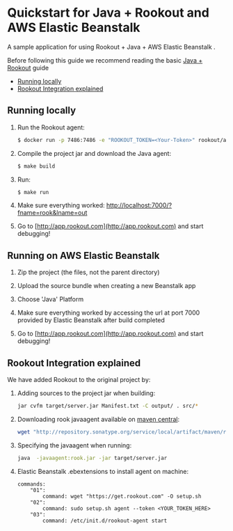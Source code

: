 # Quickstart for Java + Rookout and AWS Elastic Beanstalk

A sample application for using Rookout + Java + AWS Elastic Beanstalk .

Before following this guide we recommend reading the basic [Java + Rookout] guide

* [Running locally](#running-locally)
* [Rookout Integration explained](#rookout-integration-explained)
## Running locally
1. Run the Rookout agent:
    ``` bash
    $ docker run -p 7486:7486 -e "ROOKOUT_TOKEN=<Your-Token>" rookout/agent
    ```
2. Compile the project jar and download the Java agent:
     ```bash
    $ make build
    ```
3. Run:
    ```bash
    $ make run
    ```

4. Make sure everything worked: [http://localhost:7000/?fname=rook&lname=out](http://localhost:7000/?fname=rook&lname=out)

5. Go to [http://app.rookout.com](http://app.rookout.com) and start debugging! 


## Running on AWS Elastic Beanstalk
1. Zip the project (the files, not the parent directory)

2. Upload the source bundle when creating a new Beanstalk app

3. Choose 'Java' Platform

4. Make sure everything worked by accessing the url at port 7000 provided by Elastic Beanstalk after build completed

5. Go to [http://app.rookout.com](http://app.rookout.com) and start debugging! 


## Rookout Integration explained

We have added Rookout to the original project by:
1. Adding sources to the project jar when building:
    ```bash
    jar cvfm target/server.jar Manifest.txt -C output/ . src/*
    ```
    
2. Downloading rook javaagent available on [maven central]:
    ```bash
    wget "http://repository.sonatype.org/service/local/artifact/maven/redirect?r=central-proxy&g=com.rookout&a=rook&v=LATEST"  -O rook.jar
    ```

3. Specifying the javaagent when running:
    ```bash
    java  -javaagent:rook.jar -jar target/server.jar 
    ```

4. Elastic Beanstalk .ebextensions to install agent on machine:
    ```
    commands: 
        "01": 
            command: wget "https://get.rookout.com" -O setup.sh
        "02": 
            command: sudo setup.sh agent --token <YOUR_TOKEN_HERE>
        "03": 
            command: /etc/init.d/rookout-agent start
    ```

[Java + Rookout]: https://rookout.github.io/tutorials/java
[maven central]: https://mvnrepository.com/artifact/com.rookout/rook